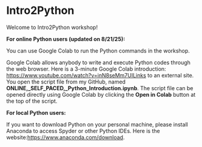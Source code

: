 # Intro2Python

Welcome to Intro2Python workshop! 

**For online Python users (updated on 8/21/25):**

You can use Google Colab to run the Python commands in the workshop.

Google Colab allows anybody to write and execute Python codes through the web browser. Here is a 3-minute Google Colab introduction:  
https://www.youtube.com/watch?v=inN8seMm7UILinks to an external site.
You open the script file from my GitHub, named **ONLINE,_SELF_PACED,_Python_Introduction.ipynb**. The script file can be opened directly using Google Colab by clicking the **Open in Colab** button at the top of the script. 

**For local Python users:**

If you want to download Python on your personal machine, please install Anaconda to access Spyder or other Python IDEs. Here is the website:https://www.anaconda.com/download.
